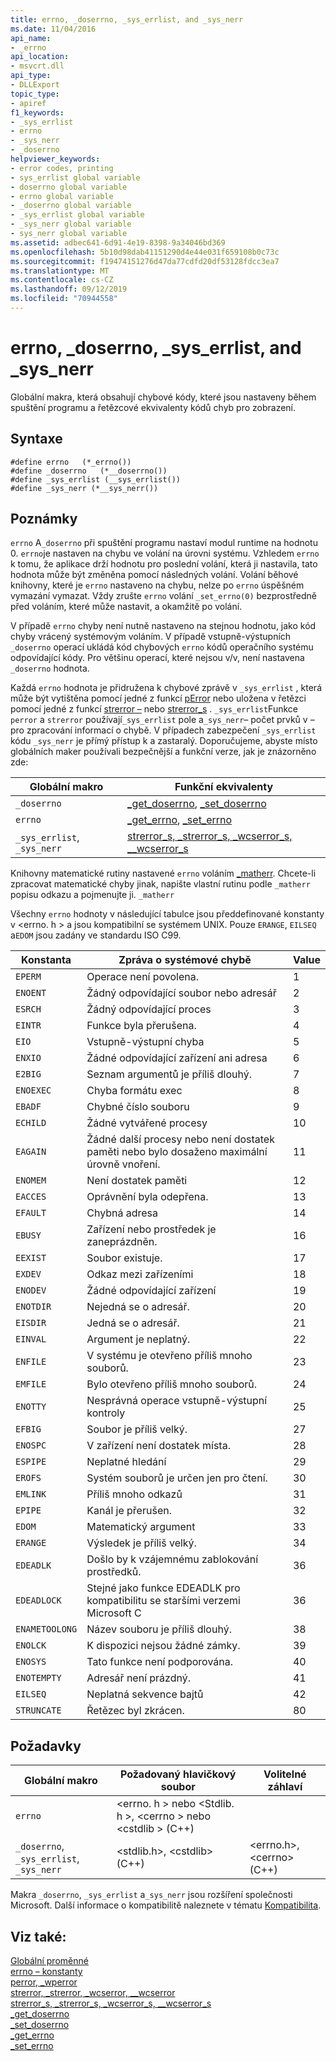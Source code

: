 ```yaml
---
title: errno, _doserrno, _sys_errlist, and _sys_nerr
ms.date: 11/04/2016
api_name:
- _errno
api_location:
- msvcrt.dll
api_type:
- DLLExport
topic_type:
- apiref
f1_keywords:
- _sys_errlist
- errno
- _sys_nerr
- _doserrno
helpviewer_keywords:
- error codes, printing
- sys_errlist global variable
- doserrno global variable
- errno global variable
- _doserrno global variable
- _sys_errlist global variable
- _sys_nerr global variable
- sys_nerr global variable
ms.assetid: adbec641-6d91-4e19-8398-9a34046bd369
ms.openlocfilehash: 5b10d98dab41151290d4e44e031f659108b0c73c
ms.sourcegitcommit: f19474151276d47da77cdfd20df53128fdcc3ea7
ms.translationtype: MT
ms.contentlocale: cs-CZ
ms.lasthandoff: 09/12/2019
ms.locfileid: "70944558"
---
```

# <a name="errno-_doserrno-_sys_errlist-and-_sys_nerr"></a>errno, _doserrno, _sys_errlist, and _sys_nerr

Globální makra, která obsahují chybové kódy, které jsou nastaveny během spuštění programu a řetězcové ekvivalenty kódů chyb pro zobrazení.

## <a name="syntax"></a>Syntaxe

```
#define errno   (*_errno())
#define _doserrno   (*__doserrno())
#define _sys_errlist (__sys_errlist())
#define _sys_nerr (*__sys_nerr())
```

## <a name="remarks"></a>Poznámky

`errno` A`_doserrno` při spuštění programu nastaví modul runtime na hodnotu 0. `errno`je nastaven na chybu ve volání na úrovni systému. Vzhledem `errno` k tomu, že aplikace drží hodnotu pro poslední volání, která ji nastavila, tato hodnota může být změněna pomocí následných volání. Volání běhové knihovny, které je `errno` nastaveno na chybu, nelze po `errno` úspěšném vymazání vymazat. Vždy zrušte `errno` volání `_set_errno(0)` bezprostředně před voláním, které může nastavit, a okamžitě po volání.

V případě `errno` chyby není nutně nastaveno na stejnou hodnotu, jako kód chyby vrácený systémovým voláním. V případě vstupně-výstupních `_doserrno` operací ukládá kód chybových `errno` kódů operačního systému odpovídající kódy. Pro většinu operací, které nejsou v/v, není nastavena `_doserrno` hodnota.

Každá `errno` hodnota je přidružena k chybové zprávě v `_sys_errlist` , která může být vytištěna pomocí jedné z funkcí [pError](../c-runtime-library/reference/perror-wperror.md) nebo uložena v řetězci pomocí jedné z funkcí [strerror –](../c-runtime-library/reference/strerror-strerror-wcserror-wcserror.md) nebo [strerror_s](../c-runtime-library/reference/strerror-s-strerror-s-wcserror-s-wcserror-s.md) . `_sys_errlist`Funkce `perror` a `strerror` používají`_sys_errlist` pole a`_sys_nerr`– počet prvků v – pro zpracování informací o chybě. V případech zabezpečení `_sys_errlist` kódu `_sys_nerr` je přímý přístup k a zastaralý. Doporučujeme, abyste místo globálních maker používali bezpečnější a funkční verze, jak je znázorněno zde:

|Globální makro|Funkční ekvivalenty|
|------------------|----------------------------|
|`_doserrno`|[_get_doserrno](../c-runtime-library/reference/get-doserrno.md), [_set_doserrno](../c-runtime-library/reference/set-doserrno.md)|
|`errno`|[_get_errno](../c-runtime-library/reference/get-errno.md), [_set_errno](../c-runtime-library/reference/set-errno.md)|
|`_sys_errlist`, `_sys_nerr`|[strerror_s, _strerror_s, _wcserror_s, \__wcserror_s](../c-runtime-library/reference/strerror-s-strerror-s-wcserror-s-wcserror-s.md)|

Knihovny matematické rutiny nastavené `errno` voláním [_matherr](../c-runtime-library/reference/matherr.md). Chcete-li zpracovat matematické chyby jinak, napište vlastní rutinu podle `_matherr` popisu odkazu a pojmenujte ji. `_matherr`

Všechny `errno` hodnoty v následující tabulce jsou předdefinované konstanty v \<errno. h > a jsou kompatibilní se systémem UNIX. Pouze `ERANGE`, `EILSEQ` a`EDOM` jsou zadány ve standardu ISO C99.

|Konstanta|Zpráva o systémové chybě|Value|
|--------------|--------------------------|-----------|
|`EPERM`|Operace není povolena.|1|
|`ENOENT`|Žádný odpovídající soubor nebo adresář|2|
|`ESRCH`|Žádný odpovídající proces|3|
|`EINTR`|Funkce byla přerušena.|4|
|`EIO`|Vstupně-výstupní chyba|5|
|`ENXIO`|Žádné odpovídající zařízení ani adresa|6|
|`E2BIG`|Seznam argumentů je příliš dlouhý.|7|
|`ENOEXEC`|Chyba formátu exec|8|
|`EBADF`|Chybné číslo souboru|9|
|`ECHILD`|Žádné vytvářené procesy|10|
|`EAGAIN`|Žádné další procesy nebo není dostatek paměti nebo bylo dosaženo maximální úrovně vnoření.|11|
|`ENOMEM`|Není dostatek paměti|12|
|`EACCES`|Oprávnění byla odepřena.|13|
|`EFAULT`|Chybná adresa|14|
|`EBUSY`|Zařízení nebo prostředek je zaneprázdněn.|16|
|`EEXIST`|Soubor existuje.|17|
|`EXDEV`|Odkaz mezi zařízeními|18|
|`ENODEV`|Žádné odpovídající zařízení|19|
|`ENOTDIR`|Nejedná se o adresář.|20|
|`EISDIR`|Jedná se o adresář.|21|
|`EINVAL`|Argument je neplatný.|22|
|`ENFILE`|V systému je otevřeno příliš mnoho souborů.|23|
|`EMFILE`|Bylo otevřeno příliš mnoho souborů.|24|
|`ENOTTY`|Nesprávná operace vstupně-výstupní kontroly|25|
|`EFBIG`|Soubor je příliš velký.|27|
|`ENOSPC`|V zařízení není dostatek místa.|28|
|`ESPIPE`|Neplatné hledání|29|
|`EROFS`|Systém souborů je určen jen pro čtení.|30|
|`EMLINK`|Příliš mnoho odkazů|31|
|`EPIPE`|Kanál je přerušen.|32|
|`EDOM`|Matematický argument|33|
|`ERANGE`|Výsledek je příliš velký.|34|
|`EDEADLK`|Došlo by k vzájemnému zablokování prostředků.|36|
|`EDEADLOCK`|Stejné jako funkce EDEADLK pro kompatibilitu se staršími verzemi Microsoft C|36|
|`ENAMETOOLONG`|Název souboru je příliš dlouhý.|38|
|`ENOLCK`|K dispozici nejsou žádné zámky.|39|
|`ENOSYS`|Tato funkce není podporována.|40|
|`ENOTEMPTY`|Adresář není prázdný.|41|
|`EILSEQ`|Neplatná sekvence bajtů|42|
|`STRUNCATE`|Řetězec byl zkrácen.|80|

## <a name="requirements"></a>Požadavky

|Globální makro|Požadovaný hlavičkový soubor|Volitelné záhlaví|
|------------------|---------------------|---------------------|
|`errno`|\<errno. h > nebo \<Stdlib. h >, \<cerrno > nebo \<cstdlib > (C++)||
|`_doserrno`, `_sys_errlist`, `_sys_nerr`|\<stdlib.h>, \<cstdlib> (C++)|\<errno.h>, \<cerrno> (C++)|

Makra `_doserrno`, `_sys_errlist` a`_sys_nerr` jsou rozšíření společnosti Microsoft. Další informace o kompatibilitě naleznete v tématu [Kompatibilita](../c-runtime-library/compatibility.md).

## <a name="see-also"></a>Viz také:

[Globální proměnné](../c-runtime-library/global-variables.md)<br/>
[errno – konstanty](../c-runtime-library/errno-constants.md)<br/>
[perror, _wperror](../c-runtime-library/reference/perror-wperror.md)<br/>
[strerror, _strerror, _wcserror, \__wcserror](../c-runtime-library/reference/strerror-strerror-wcserror-wcserror.md)<br/>
[strerror_s, _strerror_s, _wcserror_s, \__wcserror_s](../c-runtime-library/reference/strerror-s-strerror-s-wcserror-s-wcserror-s.md)<br/>
[_get_doserrno](../c-runtime-library/reference/get-doserrno.md)<br/>
[_set_doserrno](../c-runtime-library/reference/set-doserrno.md)<br/>
[_get_errno](../c-runtime-library/reference/get-errno.md)<br/>
[_set_errno](../c-runtime-library/reference/set-errno.md)
